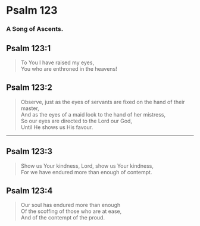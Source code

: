 # Psalm 123

### A Song of Ascents.

## Psalm 123:1

> To You I have raised my eyes,  
> You who are enthroned in the heavens!

## Psalm 123:2

> Observe, just as the eyes of servants are fixed on the hand of their master,  
> And as the eyes of a maid look to the hand of her mistress,  
> So our eyes are directed to the Lord our God,  
> Until He shows us His favour.

---

## Psalm 123:3

> Show us Your kindness, Lord, show us Your kindness,  
> For we have endured more than enough of contempt.

## Psalm 123:4

> Our soul has endured more than enough  
> Of the scoffing of those who are at ease,  
> And of the contempt of the proud.
